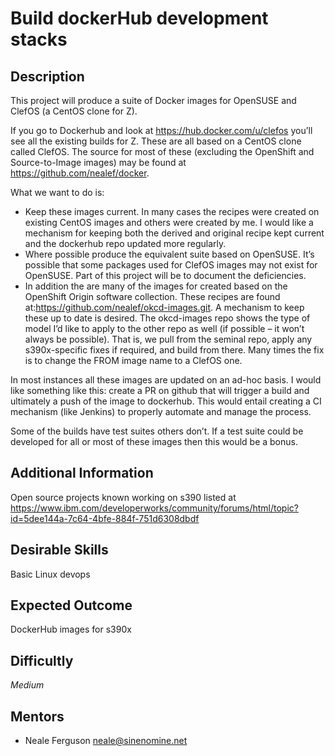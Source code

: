#  Build dockerHub development stacks

## Description

This project will produce a suite of Docker images for OpenSUSE and ClefOS (a CentOS clone for Z).

If you go to Dockerhub and look at  https://hub.docker.com/u/clefos you’ll see all the existing builds for Z. These are all based on a CentOS clone called ClefOS. The source for most of these (excluding the OpenShift and Source-to-Image images) may be found at https://github.com/nealef/docker. 

What we want to do is:

* Keep these images current. In many cases the recipes were created on existing CentOS images and others were created by me. I would like a mechanism for keeping both the derived and original recipe kept current and the dockerhub repo updated more regularly.
* Where possible produce the equivalent suite based on OpenSUSE. It’s possible that some packages used for ClefOS images may not exist for OpenSUSE. Part of this project will be to document the deficiencies.
* In addition the are  many of the images for created based on the OpenShift Origin software collection. These recipes are found at:https://github.com/nealef/okcd-images.git. A mechanism to keep these up to date is desired. The okcd-images repo shows the type of model I’d like to apply to the other repo as well (if possible – it won’t always be possible). That is, we pull from the seminal repo, apply any s390x-specific fixes if required, and build from there. Many times the fix is to change the FROM image name to a ClefOS one.

In most instances all these images are updated on an ad-hoc basis. I would like something like this: create a PR on github that will trigger a build and ultimately a push of the image to dockerhub. This would entail creating a CI mechanism (like Jenkins) to properly automate and manage the process.

Some of the builds have test suites others don’t. If a test suite could be developed for all or most of these images then this would be a bonus.

## Additional Information

Open source projects known working on s390 listed at https://www.ibm.com/developerworks/community/forums/html/topic?id=5dee144a-7c64-4bfe-884f-751d6308dbdf

## Desirable Skills

Basic Linux devops

## Expected Outcome

DockerHub images for s390x

## Difficultly

*Medium*

## Mentors

* Neale Ferguson <neale@sinenomine.net>
